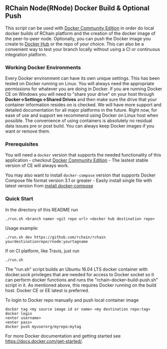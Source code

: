 ## RChain Node(RNode) Docker Build & Optional Push 
This script can be used with [Docker Community Edition](https://www.docker.com/community-edition) in order do local docker builds of RChain platform and the creation of the docker image of the peer-to-peer node. Optionally, you can push the Docker image you create to [Docker Hub](https://hub.docker.com/) or the repo of your choice. This can also be a convenient way to test your branch locally without using a CI or continuous integration platform.

### Working Docker Environments 
Every Docker environment can have its own unique settings. This has been tested on Docker running on Linux. You will always need the appropriate permissions for whatever you are doing in Docker.
If you are running Docker CE on Windows you will need to "share your drive" on your host through **Docker->Settings->Shared Drives** and then make sure the drive that your container information resides on is checked. We will have more support and detailed documentation for all major platforms in the future. Right now, for ease of use and support we recommend using Docker on Linux host when possible. The convenience of using containers is absolutely no residual data issues pre or post build. You can always keep Docker images if you want or remove them.

### Prerequisites
You will need a `docker` version that supports the needed functionality of this application - checkout [Docker Community Edition](https://www.docker.com/community-edition) - The lastest stable version of CE will always work.

You may also want to install `docker-compose` version that supports Docker Compose file format version 3.1 or greater - Easily install single file with latest version from [install docker-compose](https://docs.docker.com/compose/install/)

### Quick Start 

In the directory of this README run 
```
./run.sh <branch name> <git repo url> <docker hub destination repo>
```
Usage example:
```
./run.sh dev https://github.com/rchain/rchain yourdestinationrepo/rnode:yourtagname
```

If on CI platform, like Travis, just run
```
./run.sh
```

The "run.sh" script builds an Ubuntu 16.04 LTS docker container with docker.sock privileges that are needed for access to Docker socket so it can perform docker functions and runs the "rchain-docker-build-push.sh" script in it. As mentioned above, this requires Docker running on the build host. Docker CE or EE latest is preferred.  

To login to Docker repo manually and push local container image 
```
docker tag <my source image id or name> <my destination repo:tag>
docker login
<enter username>
<enter pass>
docker push myuserorg/myrepo:mytag
```

For more Docker documentation and getting started see https://docs.docker.com/get-started/.
